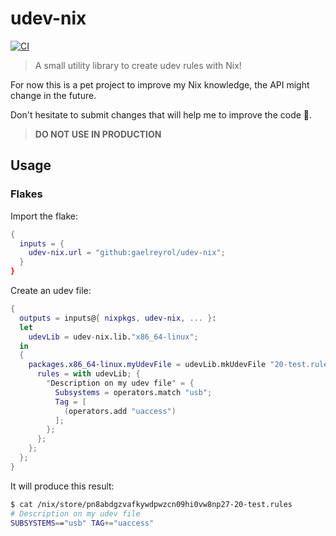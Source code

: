 # udev-nix

[![CI](https://github.com/gaelreyrol/udev-nix/actions/workflows/ci.yml/badge.svg)](https://github.com/gaelreyrol/udev-nix/actions/workflows/ci.yml)

> A small utility library to create udev rules with Nix!

For now this is a pet project to improve my Nix knowledge, the API might change in the future.

Don't hesitate to submit changes that will help me to improve the code 🤗.

> **DO NOT USE IN PRODUCTION**

## Usage

### Flakes

Import the flake:

```nix
{
  inputs = {
    udev-nix.url = "github:gaelreyrol/udev-nix";
  }
}
```

Create an udev file:

```nix
{
  outputs = inputs@{ nixpkgs, udev-nix, ... }:
  let
    udevLib = udev-nix.lib."x86_64-linux";
  in
  {
    packages.x86_64-linux.myUdevFile = udevLib.mkUdevFile "20-test.rules" {
      rules = with udevLib; {
        "Description on my udev file" = {
          Subsystems = operators.match "usb";
          Tag = [
            (operators.add "uaccess")
          ];
        };
      };
    };
  };
}
```

It will produce this result:

```bash
$ cat /nix/store/pn8abdgzvafkywdpwzcn09hi0vw8np27-20-test.rules
# Description on my udev file
SUBSYSTEMS=="usb" TAG+="uaccess"
```

